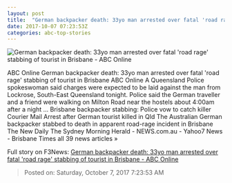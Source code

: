 ```yaml
---
layout: post
title:  "German backpacker death: 33yo man arrested over fatal 'road rage' stabbing of tourist in Brisbane - ABC Online"
date: 2017-10-07 07:23:53Z
categories: abc-top-stories
---
```


![German backpacker death: 33yo man arrested over fatal 'road rage' stabbing of tourist in Brisbane - ABC Online](http://www.abc.net.au/news/image/9026554-1x1-700x700.jpg)

ABC Online German backpacker death: 33yo man arrested over fatal 'road rage' stabbing of tourist in Brisbane ABC Online A Queensland Police spokeswoman said charges were expected to be laid against the man from Lockrose, South-East Queensland tonight. Police said the German traveller and a friend were walking on Milton Road near the hostels about 4:00am after a night ... Brisbane backpacker stabbing: Police vow to catch killer Courier Mail Arrest after German tourist killed in Qld The Australian German backpacker stabbed to death in apparent road-rage incident in Brisbane The New Daily The Sydney Morning Herald - NEWS.com.au - Yahoo7 News - Brisbane Times all 39 news articles »


Full story on F3News: [German backpacker death: 33yo man arrested over fatal 'road rage' stabbing of tourist in Brisbane - ABC Online](http://www.f3nws.com/n/pRPHkG)

> Posted on: Saturday, October 7, 2017 7:23:53 AM
